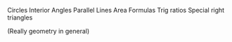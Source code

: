 Circles 
Interior Angles
Parallel Lines
Area Formulas
Trig ratios
Special right triangles 

(Really geometry in general)